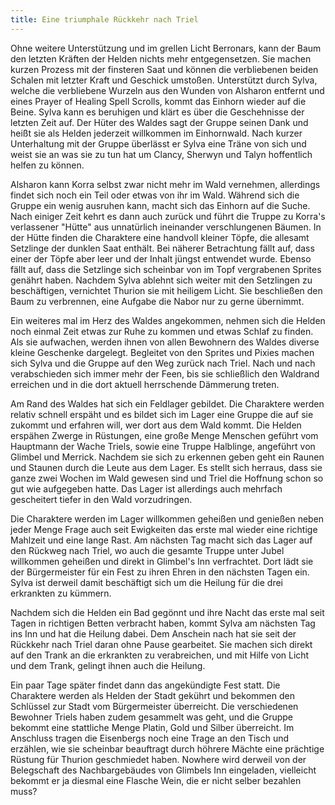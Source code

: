 ```yaml
---
title: Eine triumphale Rückkehr nach Triel
---
```


Ohne weitere Unterstützung und im grellen Licht Berronars, kann der Baum den letzten Kräften der Helden nichts mehr entgegensetzen. Sie machen kurzen Prozess mit der finsteren Saat und können die verbliebenen beiden Schalen mit letzter Kraft und Geschick umstoßen. Unterstützt durch Sylva, welche die verbliebene Wurzeln aus den Wunden von Alsharon entfernt und eines Prayer of Healing Spell Scrolls, kommt das Einhorn wieder auf die Beine. Sylva kann es beruhigen und klärt es über die Geschehnisse der letzten Zeit auf. Der Hüter des Waldes sagt der Gruppe seinen Dank und heißt sie als Helden jederzeit willkommen im Einhornwald. Nach kurzer Unterhaltung mit der Gruppe überlässt er Sylva eine Träne von sich und weist sie an was sie zu tun hat um Clancy, Sherwyn und Talyn hoffentlich helfen zu können.

Alsharon kann Korra selbst zwar nicht mehr im Wald vernehmen, allerdings findet sich noch ein Teil oder etwas von ihr im Wald. Während sich die Gruppe ein wenig ausruhen kann, macht sich das Einhorn auf die Suche. Nach einiger Zeit kehrt es dann auch zurück und führt die Truppe zu Korra's verlassener "Hütte" aus unnatürlich ineinander verschlungenen Bäumen. In der Hütte finden die Charaktere eine handvoll kleiner Töpfe, die allesamt Setzlinge der dunklen Saat enthält. Bei näherer Betrachtung fällt auf, dass einer der Töpfe aber leer und der Inhalt jüngst entwendet wurde. Ebenso fällt auf, dass die Setzlinge sich scheinbar von im Topf vergrabenen Sprites genährt haben. Nachdem Sylva ablehnt sich weiter mit den Setzlingen zu beschäftigen, vernichtet Thurion sie mit heiligem Licht. Sie beschließen den Baum zu verbrennen, eine Aufgabe die Nabor nur zu gerne übernimmt.

Ein weiteres mal im Herz des Waldes angekommen, nehmen sich die Helden noch einmal Zeit etwas zur Ruhe zu kommen und etwas Schlaf zu finden. Als sie aufwachen, werden ihnen von allen Bewohnern des Waldes diverse kleine Geschenke dargelegt. Begleitet von den Sprites und Pixies machen sich Sylva und die Gruppe auf den Weg zurück nach Triel. Nach und nach verabschieden sich immer mehr der Feen, bis sie schließlich den Waldrand erreichen und in die dort aktuell herrschende Dämmerung treten.

Am Rand des Waldes hat sich ein Feldlager gebildet. Die Charaktere werden relativ schnell erspäht und es bildet sich im Lager eine Gruppe die auf sie zukommt und erfahren will, wer dort aus dem Wald kommt. Die Helden erspähen Zwerge in Rüstungen, eine große Menge Menschen geführt vom Hauptmann der Wache Triels, sowie eine Truppe Halblinge, angeführt von Glimbel und Merrick. Nachdem sie sich zu erkennen geben geht ein Raunen und Staunen durch die Leute aus dem Lager. Es stellt sich herraus, dass sie ganze zwei Wochen im Wald gewesen sind und Triel die Hoffnung schon so gut wie aufgegeben hatte. Das Lager ist allerdings auch mehrfach gescheitert tiefer in den Wald vorzudringen.

Die Charaktere werden im Lager willkommen geheißen und genießen neben jeder Menge Frage auch seit Ewigkeiten das erste mal wieder eine richtige Mahlzeit und eine lange Rast. Am nächsten Tag macht sich das Lager auf den Rückweg nach Triel, wo auch die gesamte Truppe unter Jubel willkommen geheißen und direkt in Glimbel's Inn verfrachtet. Dort lädt sie der Bürgermeister für ein Fest zu ihren Ehren in den nächsten Tagen ein. Sylva ist derweil damit beschäftigt sich um die Heilung für die drei erkrankten zu kümmern.

Nachdem sich die Helden ein Bad gegönnt und ihre Nacht das erste mal seit Tagen in richtigen Betten verbracht haben, kommt Sylva am nächsten Tag ins Inn und hat die Heilung dabei. Dem Anschein nach hat sie seit der Rückkehr nach Triel daran ohne Pause gearbeitet. Sie machen sich direkt auf den Trank an die erkrankten zu verabreichen, und mit Hilfe von Licht und dem Trank, gelingt ihnen auch die Heilung.

Ein paar Tage später findet dann das angekündigte Fest statt. Die Charaktere werden als Helden der Stadt gekührt und bekommen den Schlüssel zur Stadt vom Bürgermeister überreicht. Die verschiedenen Bewohner Triels haben zudem gesammelt was geht, und die Gruppe bekommt eine stattliche Menge Platin, Gold und Silber überreicht. Im Anschluss tragen die Eisenbergs noch eine Trage an den Tisch und erzählen, wie sie scheinbar beauftragt durch höhrere Mächte eine prächtige Rüstung für Thurion geschmiedet haben. Nowhere wird derweil von der Belegschaft des Nachbargebäudes von Glimbels Inn eingeladen, vielleicht bekommt er ja diesmal eine Flasche Wein, die er nicht selber bezahlen muss?